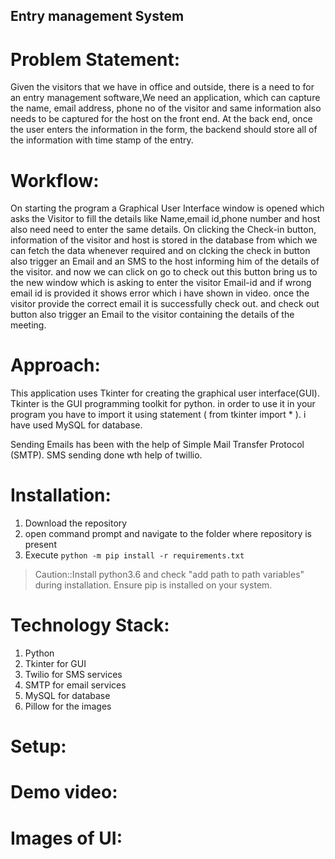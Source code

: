 ## Entry management System

# Problem Statement:
Given the visitors that we have in office and outside, there is a need to for an entry management software,We need an application, which can capture the name, email address, phone no of the visitor and same information also needs to be captured for the host on the front end. At the back end, once the user enters the information in the form, the backend should store all of the information with time stamp of the entry.

# Workflow:
On starting the program a Graphical User Interface window is opened which asks the Visitor to fill the details like Name,email id,phone number and host also need need to enter the same details.
On clicking the Check-in button, information of the visitor and host is stored in the database from which we can fetch the data whenever  required and on clcking the check in button also trigger an Email and an SMS to the host informing him of the details of the visitor. and now we can click on go to check out  this button bring us to the new window which is asking to enter the visitor Email-id and if wrong email id is provided it shows error which i have shown in video. once the visitor provide the correct email it is successfully check out. and check out button also trigger an Email to the visitor containing the details of the meeting. 

# Approach:
This application uses Tkinter for creating the graphical user interface(GUI). Tkinter is the GUI programming toolkit for python. in order to use it in your program you have to import it using statement ( from tkinter import * ). i have used MySQL for database.

Sending Emails has been with the help of Simple Mail Transfer Protocol (SMTP). SMS sending done wth help of twillio.

# Installation:
1. Download the repository
2. open command prompt and navigate to the folder where repository is present
3. Execute ```python -m pip install -r requirements.txt```
>Caution::Install python3.6 and check "add path to path variables" during installation. Ensure pip is installed on your system.
	
# Technology Stack:
1. Python
2. Tkinter for GUI
3. Twilio for SMS services
4. SMTP for email services
5. MySQL for database
6. Pillow for the images

# Setup:


# Demo video:

# Images of UI:
